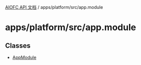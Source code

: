 [AIOFC API 文档](../../../../index.md) / apps/platform/src/app.module

# apps/platform/src/app.module

## Classes

- [AppModule](classes/AppModule.md)
